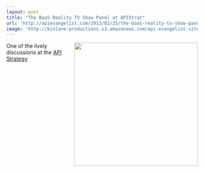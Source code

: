 ```yaml
---
layout: post
title: "The BaaS Reality TV Show Panel at APIStrat"
url: 'http://apievangelist.com/2013/02/25/the-baas-reality-tv-show-panel-at-apistrat/'
image: 'http://kinlane-productions.s3.amazonaws.com/api-evangelist-site/blog/apistrat-baas-panel.jpg'
---
```


[<img class="c1" src="https://s3.amazonaws.com/kinlane-productions/events/api-strategy-practice-conference/pics/apistrat-baas-panel.jpg" alt="" width="325" align="right" />][1]

One of the lively discussions at the [API Strategy ][2]

   [1]: https://s3.amazonaws.com/kinlane-productions/events/api-strategy-practice-conference/pics/apistrat-baas-panel.jpg
   [2]: http://www.apistrategyconference.com/
